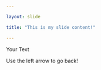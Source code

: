 ```yaml
---

layout: slide

title: "This is my slide content!"

---
```


Your Text

Use the left arrow to go back!
